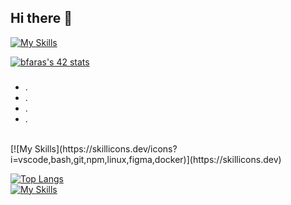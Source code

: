 ## Hi there 👋

[![My Skills](https://skillicons.dev/icons?i=html,css,sass,js,typescript,python,c)](https://skillicons.dev)
<br>

[![bfaras's 42 stats](https://badge.mediaplus.ma/darkblue/bfaras)](https://github.com/oakoudad/badge42)
###
<ul>
<li>.</li>
<li>.</li>
<li>.</li>
<li>.</li>
</ul>
<br>
[![My Skills](https://skillicons.dev/icons?i=vscode,bash,git,npm,linux,figma,docker)](https://skillicons.dev)
<br>

[![Top Langs](https://github-readme-stats.vercel.app/api/top-langs/?username=badrive&layout=donut&show_icons=true&theme=transparent)](https://github.com/anuraghazra/github-readme-stats)
<br>
[![My Skills](https://skillicons.dev/icons?i=bootstrap,tailwind,react,laravel,next)](https://skillicons.dev)

<!--
**badrive/badrive** is a ✨ _special_ ✨ repository because its `README.md` (this file) appears on your GitHub profile.

Here are some ideas to get you started:

- 🔭 I’m currently working on ...
- 🌱 I’m currently learning ...
- 👯 I’m looking to collaborate on ...
- 🤔 I’m looking for help with ...
- 💬 Ask me about ...
- 📫 How to reach me: ...
- 😄 Pronouns: ...
- ⚡ Fun fact: ...
-->
